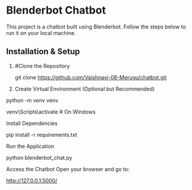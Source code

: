 
# Blenderbot Chatbot

This project is a chatbot built using Blenderbot. Follow the steps below to run it on your local machine.

## Installation & Setup

1. #Clone the Repository
   
   git clone https://github.com/Vaishnavi-08-Merugu/chatbot.git

2. Create Virtual Environment (Optional but Recommended)

python -m venv venv

venv\Scripts\activate   # On Windows


Install Dependencies

pip install -r requirements.txt


Run the Application

python blenderbot_chat.py


Access the Chatbot
Open your browser and go to:

http://127.0.0.1:5000/

